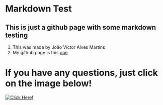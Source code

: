 # Markdown Test
## This is just a github page with some markdown testing

1. This was made by João Víctor Alves Martins
2. My github page is this [one](https://github.com/joaovictoralvesmartins)

# If you have any questions, just click on the image below!
[![Click Here!](https://imagens.canaltech.com.br/empresas/690.400.jpg)](http://www.google.com)
